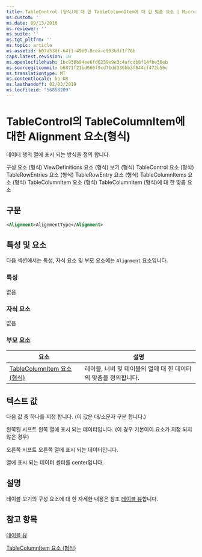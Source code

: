 ```yaml
---
title: TableControl (형식)에 대 한 TableColumnItem에 대 한 맞춤 요소 | Microsoft Docs
ms.custom: ''
ms.date: 09/13/2016
ms.reviewer: ''
ms.suite: ''
ms.tgt_pltfrm: ''
ms.topic: article
ms.assetid: b07a53df-64f1-49b0-8cea-c993b3f1f76b
caps.latest.revision: 10
ms.openlocfilehash: 1bc936b94ee6fd6239e9e3c4afcdb8f14fbe36eb
ms.sourcegitcommit: b6871f21bd666f9cd71dd336bb3f844cf472b56c
ms.translationtype: MT
ms.contentlocale: ko-KR
ms.lasthandoff: 02/03/2019
ms.locfileid: "56858209"
---
```

# <a name="alignment-element-for-tablecolumnitem-for-tablecontrol-format"></a>TableControl의 TableColumnItem에 대한 Alignment 요소(형식)

데이터 행의 열에 표시 되는 방식을 정의 합니다.

구성 요소 (형식) ViewDefinitions 요소 (형식) 보기 (형식) TableControl 요소 (형식) TableRowEntries 요소 (형식) TableRowEntry 요소 (형식) TableColumnItems 요소 (형식) TableColumnItem 요소 (형식) TableColumnItem (형식)에 대 한 맞춤 요소

## <a name="syntax"></a>구문

```xml
<Alignment>AlignmentType</Alignment>
```

## <a name="attributes-and-elements"></a>특성 및 요소

다음 섹션에서는 특성, 자식 요소 및 부모 요소에는 `Alignment` 요소입니다.

### <a name="attributes"></a>특성

없음

### <a name="child-elements"></a>자식 요소

없음

### <a name="parent-elements"></a>부모 요소

|요소|설명|
|-------------|-----------------|
|[TableColumnItem 요소 (형식)](./tablecolumnitem-element-for-tablecolumnitems-for-tablecontrol-format.md)|레이블, 너비 및 테이블의 열에 대 한 데이터의 맞춤을 정의합니다.|

## <a name="text-value"></a>텍스트 값

다음 값 중 하나를 지정 합니다. (이 값은 대/소문자 구분 합니다.)

왼쪽된 시프트 왼쪽 열에 표시 되는 데이터입니다. (이 경우 기본이이 요소가 지정 되지 않은 경우)

오른쪽 시프트 오른쪽 열에 표시 되는 데이터입니다.

열에 표시 되는 데이터 센터를 center입니다.

## <a name="remarks"></a>설명

테이블 보기의 구성 요소에 대 한 자세한 내용은 참조 [테이블 뷰](./creating-a-table-view.md)합니다.

## <a name="see-also"></a>참고 항목

[테이블 뷰](./creating-a-table-view.md)

[TableColumnItem 요소 (형식)](./tablecolumnitem-element-for-tablecolumnitems-for-tablecontrol-format.md)
